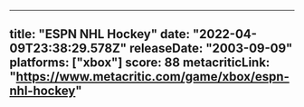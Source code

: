 
---
title: "ESPN NHL Hockey"
date: "2022-04-09T23:38:29.578Z"
releaseDate: "2003-09-09"
platforms: ["xbox"]
score: 88
metacriticLink: "https://www.metacritic.com/game/xbox/espn-nhl-hockey"
---
